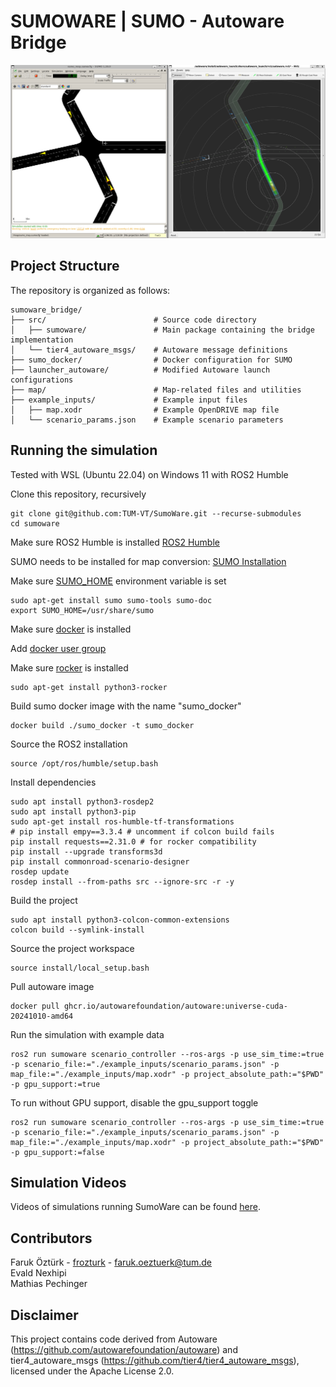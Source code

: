 # SUMOWARE | SUMO - Autoware Bridge

![screenshot](sumoware.png)

## Project Structure

The repository is organized as follows:

```
sumoware_bridge/
├── src/                        # Source code directory
│   ├── sumoware/               # Main package containing the bridge implementation
│   └── tier4_autoware_msgs/    # Autoware message definitions
├── sumo_docker/                # Docker configuration for SUMO
├── launcher_autoware/          # Modified Autoware launch configurations
├── map/                        # Map-related files and utilities
├── example_inputs/             # Example input files
│   ├── map.xodr                # Example OpenDRIVE map file
│   └── scenario_params.json    # Example scenario parameters
```

## Running the simulation

Tested with WSL (Ubuntu 22.04) on Windows 11 with ROS2 Humble

Clone this repository, recursively
```
git clone git@github.com:TUM-VT/SumoWare.git --recurse-submodules
cd sumoware
```

Make sure ROS2 Humble is installed [ROS2 Humble](https://docs.ros.org/en/humble/index.html)

SUMO needs to be installed for map conversion: [SUMO Installation](https://sumo.dlr.de/docs/Installing/index.html)

Make sure [SUMO_HOME](https://sumo.dlr.de/docs/Basics/Basic_Computer_Skills.html#linux) environment variable is set

```
sudo apt-get install sumo sumo-tools sumo-doc
export SUMO_HOME=/usr/share/sumo
```

Make sure [docker](https://docs.docker.com/engine/install/ubuntu/) is installed

Add [docker user group](https://docs.docker.com/engine/install/linux-postinstall/)

Make sure [rocker](https://github.com/osrf/rocker) is installed
```
sudo apt-get install python3-rocker
```

Build sumo docker image with the name "sumo_docker"
```
docker build ./sumo_docker -t sumo_docker
```

Source the ROS2 installation
```
source /opt/ros/humble/setup.bash
```

Install dependencies
```
sudo apt install python3-rosdep2
sudo apt install python3-pip
sudo apt-get install ros-humble-tf-transformations
# pip install empy==3.3.4 # uncomment if colcon build fails
pip install requests==2.31.0 # for rocker compatibility
pip install --upgrade transforms3d
pip install commonroad-scenario-designer
rosdep update
rosdep install --from-paths src --ignore-src -r -y
```

Build the project
```
sudo apt install python3-colcon-common-extensions
colcon build --symlink-install
```

Source the project workspace
```
source install/local_setup.bash
```

Pull autoware image
```
docker pull ghcr.io/autowarefoundation/autoware:universe-cuda-20241010-amd64
```

Run the simulation with example data
```
ros2 run sumoware scenario_controller --ros-args -p use_sim_time:=true -p scenario_file:="./example_inputs/scenario_params.json" -p map_file:="./example_inputs/map.xodr" -p project_absolute_path:="$PWD" -p gpu_support:=true
```

To run without GPU support, disable the gpu_support toggle
```
ros2 run sumoware scenario_controller --ros-args -p use_sim_time:=true -p scenario_file:="./example_inputs/scenario_params.json" -p map_file:="./example_inputs/map.xodr" -p project_absolute_path:="$PWD" -p gpu_support:=false
```

## Simulation Videos
Videos of simulations running SumoWare can be found [here](https://tinyurl.com/53fb278x).

## Contributors
Faruk Öztürk - [frozturk](https://github.com/frozturk) - [faruk.oeztuerk@tum.de](mailto:faruk.oeztuerk@tum.de)  
Evald Nexhipi   
Mathias Pechinger  

## Disclaimer
This project contains code derived from Autoware (https://github.com/autowarefoundation/autoware) and tier4_autoware_msgs (https://github.com/tier4/tier4_autoware_msgs), licensed under the Apache License 2.0.
